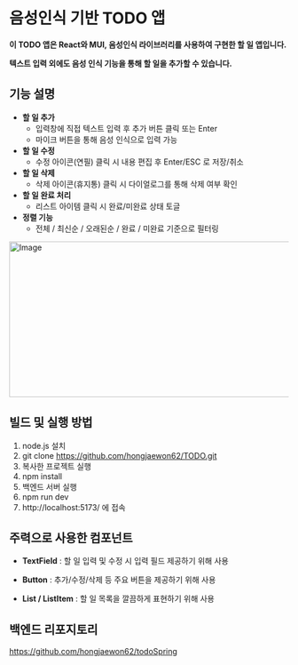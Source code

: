 # 음성인식 기반 TODO 앱

**이 TODO 앱은 React와 MUI, 음성인식 라이브러리를 사용하여 구현한 할 일 앱입니다.**

**텍스트 입력 외에도 음성 인식 기능을 통해 할 일을 추가할 수 있습니다.**

## 기능 설명

- **할 일 추가**
  - 입력창에 직접 텍스트 입력 후 추가 버튼 클릭 또는 Enter
  - 마이크 버튼을 통해 음성 인식으로 입력 가능
- **할 일 수정**
  - 수정 아이콘(연필) 클릭 시 내용 편집 후 Enter/ESC 로 저장/취소
- **할 일 삭제**
  - 삭제 아이콘(휴지통) 클릭 시 다이얼로그를 통해 삭제 여부 확인
- **할 일 완료 처리**
  - 리스트 아이템 클릭 시 완료/미완료 상태 토글
- **정렬 기능**
  - 전체 / 최신순 / 오래된순 / 완료 / 미완료 기준으로 필터링

<img width="640" height="280" alt="Image" src="https://github.com/user-attachments/assets/8f39904e-eebe-4f25-9f7a-e35972f7e702" />

## 빌드 및 실행 방법
1. node.js 설치
2. git clone https://github.com/hongjaewon62/TODO.git
3. 복사한 프로젝트 실행
4. npm install
5. 백엔드 서버 실행
6. npm run dev
7. http://localhost:5173/ 에 접속

## 주력으로 사용한 컴포넌트
- **TextField** : 할 일 입력 및 수정 시 입력 필드 제공하기 위해 사용

- **Button** : 추가/수정/삭제 등 주요 버튼을 제공하기 위해 사용

- **List / ListItem** : 할 일 목록을 깔끔하게 표현하기 위해 사용

## 백엔드 리포지토리
https://github.com/hongjaewon62/todoSpring
